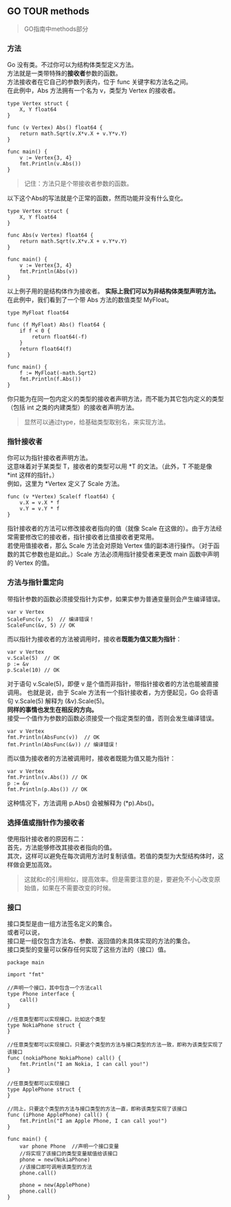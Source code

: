 ## GO TOUR methods
> GO指南中methods部分   
  
### 方法
Go 没有类。不过你可以为结构体类型定义方法。   
方法就是一类带特殊的**接收者**参数的函数。   
方法接收者在它自己的参数列表内，位于 func 关键字和方法名之间。   
在此例中，Abs 方法拥有一个名为 v，类型为 Vertex 的接收者。    
```
type Vertex struct {  
	X, Y float64  
}    

func (v Vertex) Abs() float64 {   
	return math.Sqrt(v.X*v.X + v.Y*v.Y)   
}   
  
func main() {   
	v := Vertex{3, 4}   
	fmt.Println(v.Abs())   
}    
```    
> 记住：方法只是个带接收者参数的函数。   
   
以下这个Abs的写法就是个正常的函数，然而功能并没有什么变化。   
```
type Vertex struct {  
	X, Y float64   
}   

func Abs(v Vertex) float64 {  
	return math.Sqrt(v.X*v.X + v.Y*v.Y)   
}  

func main() {  
	v := Vertex{3, 4}   
	fmt.Println(Abs(v))   
}   
```   
以上例子用的是结构体作为接收者。
**实际上我们可以为非结构体类型声明方法。**   
在此例中，我们看到了一个带 Abs 方法的数值类型 MyFloat。   
```
type MyFloat float64   

func (f MyFloat) Abs() float64 {   
	if f < 0 {  
		return float64(-f)   
	}  
	return float64(f)   
}   

func main() {   
	f := MyFloat(-math.Sqrt2)  
	fmt.Println(f.Abs())  
}   
```
你只能为在同一包内定义的类型的接收者声明方法，而不能为其它包内定义的类型（包括 int 之类的内建类型）的接收者声明方法。   
> 显然可以通过type，给基础类型取别名，来实现方法。   
   
### 指针接收者
你可以为指针接收者声明方法。  
这意味着对于某类型 T，接收者的类型可以用 \*T 的文法。（此外，T 不能是像 \*int 这样的指针。）  
例如，这里为 *Vertex 定义了 Scale 方法。   
```
func (v *Vertex) Scale(f float64) {   
	v.X = v.X * f  
	v.Y = v.Y * f  
}   
```   
指针接收者的方法可以修改接收者指向的值（就像 Scale 在这做的）。由于方法经常需要修改它的接收者，指针接收者比值接收者更常用。     
若使用值接收者，那么 Scale 方法会对原始 Vertex 值的副本进行操作。（对于函数的其它参数也是如此。）Scale 方法必须用指针接受者来更改 main 函数中声明的 Vertex 的值。   
### 方法与指针重定向
带指针参数的函数必须接受指针为实参，如果实参为普通变量则会产生编译错误。   
```
var v Vertex  
ScaleFunc(v, 5)  // 编译错误！   
ScaleFunc(&v, 5) // OK    
```   
而以指针为接收者的方法被调用时，接收者**既能为值又能为指针**：   
```
var v Vertex   
v.Scale(5)  // OK  
p := &v   
p.Scale(10) // OK  
```     
对于语句 v.Scale(5)，即便 v 是个值而非指针，带指针接收者的方法也能被直接调用。 也就是说，由于 Scale 方法有一个指针接收者，为方便起见，Go 会将语句 v.Scale(5) 解释为 (&v).Scale(5)。   
**同样的事情也发生在相反的方向。**   
接受一个值作为参数的函数必须接受一个指定类型的值，否则会发生编译错误。   
```
var v Vertex   
fmt.Println(AbsFunc(v))  // OK  
fmt.Println(AbsFunc(&v)) // 编译错误！  
```   
而以值为接收者的方法被调用时，接收者既能为值又能为指针：   
```
var v Vertex  
fmt.Println(v.Abs()) // OK  
p := &v   
fmt.Println(p.Abs()) // OK   
```  
这种情况下，方法调用 p.Abs() 会被解释为 (*p).Abs()。    
### 选择值或指针作为接收者
使用指针接收者的原因有二：   
首先，方法能够修改其接收者指向的值。  
其次，这样可以避免在每次调用方法时复制该值。若值的类型为大型结构体时，这样做会更加高效。   
> 这就和c的引用相似，提高效率。但是需要注意的是，要避免不小心改变原始值，如果在不需要改变的时候。   
   
### 接口
接口类型是由一组方法签名定义的集合。   
或者可以说，   
接口是一组仅包含方法名、参数、返回值的未具体实现的方法的集合。   
接口类型的变量可以保存任何实现了这些方法的（接口）值。   
```
package main  

import "fmt"   

//声明一个接口，其中包含一个方法call   
type Phone interface {   
    call()  
}   

//任意类型都可以实现接口，比如这个类型   
type NokiaPhone struct {   
}   

//任意类型都可以实现接口，只要这个类型的方法与接口类型的方法一致，即称为该类型实现了该接口   
func (nokiaPhone NokiaPhone) call() {   
    fmt.Println("I am Nokia, I can call you!")   
}  

//任意类型都可以实现接口   
type ApplePhone struct {   
}   

//同上，只要这个类型的方法与接口类型的方法一直，即称该类型实现了该接口  
func (iPhone ApplePhone) call() {  
    fmt.Println("I am Apple Phone, I can call you!")   
}   

func main() {   
    var phone Phone  //声明一个接口变量  
	//将实现了该接口的类型变量赋值给该接口   
    phone = new(NokiaPhone)   
	//该接口即可调用该类型的方法  
    phone.call()   

    phone = new(ApplePhone)  
    phone.call()   
}  
```     